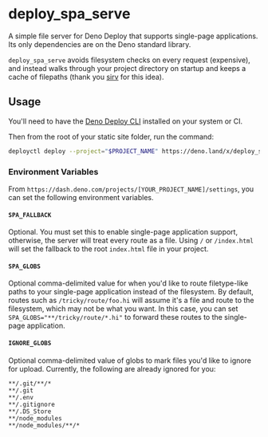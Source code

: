 # deploy_spa_serve

A simple file server for Deno Deploy that supports single-page applications. Its only dependencies are on the Deno standard library.

`deploy_spa_serve` avoids filesystem checks on every request (expensive), and instead walks through your project directory on startup and keeps a cache of filepaths (thank you [sirv](https://github.com/lukeed/sirv) for this idea).

## Usage

You'll need to have the [Deno Deploy CLI](https://github.com/denoland/deployctl) installed on your system or CI.

Then from the root of your static site folder, run the command:
```bash
deployctl deploy --project="$PROJECT_NAME" https://deno.land/x/deploy_spa_serve/mod.js
```

### Environment Variables

From `https://dash.deno.com/projects/[YOUR_PROJECT_NAME]/settings`, you can set the following environment variables.

#### `SPA_FALLBACK`
Optional. You must set this to enable single-page application support, otherwise, the server will treat every route as a file. Using `/` or `/index.html` will set the fallback to the root `index.html` file in your project.

#### `SPA_GLOBS`
Optional comma-delimited value for when you'd like to route filetype-like paths to your single-page application instead of the filesystem. By default, routes such as `/tricky/route/foo.hi` will assume it's a file and route to the filesystem, which may not be what you want. In this case, you can set `SPA_GLOBS="**/tricky/route/*.hi"` to forward these routes to the single-page application.

#### `IGNORE_GLOBS`
Optional comma-delimited value of globs to mark files you'd like to ignore for upload. Currently, the following are already ignored for you:
```
**/.git/**/*
**/.git
**/.env
**/.gitignore
**/.DS_Store
**/node_modules
**/node_modules/**/*
```

